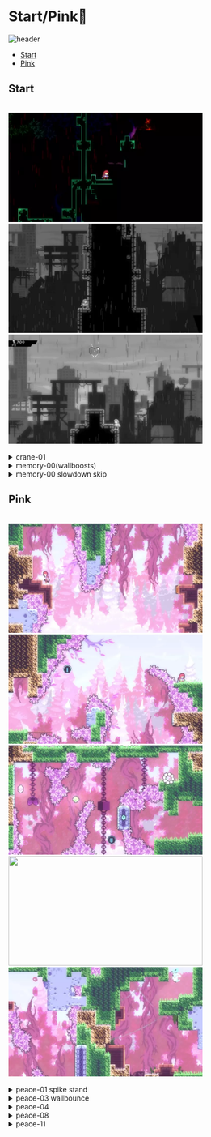 # Start/Pink🌸
![header](https://i.imgur.com/2QFzeSE.png)
   - [Start](#start)
   - [Pink](#pink)
   
   
 ## Start
  \
 <img src="https://github.com/wpxtmvpsxm/glyph/blob/main/images/start-1.webp" width="384" height="216"/>
 <img src="https://github.com/wpxtmvpsxm/glyph/blob/main/images/Start-2.webp" width="384" height="216"/>
 \
 <img src="https://github.com/wpxtmvpsxm/glyph/blob/main/images/Start-3.webp" width="384" height="216"/>
   <details>
      <summary>crane-01</summary>
      
   ![gif](https://github.com/wpxtmvpsxm/glyph/blob/main/images/start-1.webp) 
   
   Updemo buffered wallbounce gives you the perfect height at the start.  
   
   A neutral super lines up the reverse wavedash so long as you jump pretty late on the wavedash itself. The next fastest easy alternative is to [left dash into right demohyper](https://gfycat.com/FortunateFrighteningIvorygull)
   
   

  
   </details>
 
   <details>
      <summary>memory-00(wallboosts)</summary>
   
   ![gif](https://github.com/wpxtmvpsxm/glyph/blob/main/images/Start-2.webp)
   \
   Whenever you are doing a wallkick -> updash, replace it with a wallboost -> updash for decent free timesave
   
   
   </details>
   
   <details>
      <summary>memory-00 slowdown skip</summary>
   
   ![gif](https://github.com/wpxtmvpsxm/glyph/blob/main/images/Start-3.webp)
   
   ![cue](https://i.imgur.com/SPCWLSZ.png)
   \
  The green box is the teleport trigger, the red box is the slowdown trigger. Aim to updash at the visual cue (between the lines) but if you updash after the green line you can hold right and lose very little time.
   \
   ![cue](https://i.imgur.com/7Nzbq0y.png)
   
   </details>

   ## Pink

  \
 <img src="https://github.com/wpxtmvpsxm/glyph/blob/main/images/Pink-1.webp" width="384" height="216"/>
 <img src="https://github.com/wpxtmvpsxm/glyph/blob/main/images/Pink-2.webp" width="384" height="216"/>
 <img src="https://github.com/wpxtmvpsxm/glyph/blob/main/images/pink-lol.webp" width="384" height="216"/>
 <img src="https://github.com/wpxtmvpsxm/glyph/blob/main/images/Pink-3.webp" width="384" height="216"/>
 <img src="https://github.com/wpxtmvpsxm/glyph/blob/main/images/Pink-4.webp" width="384" height="216"/>
   <details>
      <summary>peace-01 spike stand</summary>
   
   ![gif](https://github.com/wpxtmvpsxm/glyph/blob/main/images/Pink-1.webp)
   \
   Comet's lineup. Jump at the flower in the background, updash at the peak of the jump, and then start holding right during the dash.
   \
   ![cue](https://i.imgur.com/Z3A6m7H.png)
   </details>
   
   <details>
      <summary>peace-03 wallbounce</summary>  
   
   \
     ![gif](https://github.com/wpxtmvpsxm/glyph/blob/main/images/Pink-2.webp)  
   
   
   Tap jump as short as possible on the transition hyper, immediately hold left, buffer a full height wallkick on the moveblock and win  
   </details>  
   
   <details>
      <summary>peace-04</summary>  
   
   ![gif](https://github.com/wpxtmvpsxm/glyph/blob/main/images/pink-lol.webp)  
   
   ![cue](https://i.imgur.com/RTmaQhV.png)
   
Boss219's strat- this one is tough. Don't fast fall, start the wallbounce at the right-hand red line and jump as late as possible, and aim to climbjump off the block at the left-hand red line.
   
   </details>
   
   
   <details>
   <summary>peace-08</summary>  
   
   \
     ![gif](https://github.com/wpxtmvpsxm/glyph/blob/main/images/Pink-3.webp)  
   
   Jump as far left as you can before the demohyper so you can do the ultra nice and fast after you jump. Land on the wooden thing and just hold downright to slide
</details>

   <details>
   <summary>peace-11</summary>  
   
   \
     ![gif](https://github.com/wpxtmvpsxm/glyph/blob/main/images/Pink-4.webp)  
   
   ![cue](https://i.imgur.com/TSweZw1.png)
   
There is only one pixel that Madeline can have her feet 'together' like this and still be too far right to get the wallbounce, and missing the wallbounce like that won't kill you. Hold left on the wb and press right soon after you jump for the wb. The further right you are on the block, the later you should press right after wallbouncing.
</details>
